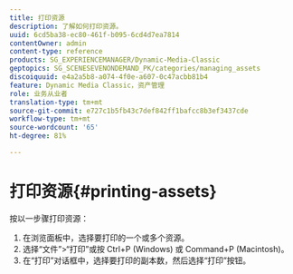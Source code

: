 ```yaml
---
title: 打印资源
description: 了解如何打印资源。
uuid: 6cd5ba38-ec80-461f-b095-6cd4d7ea7814
contentOwner: admin
content-type: reference
products: SG_EXPERIENCEMANAGER/Dynamic-Media-Classic
geptopics: SG_SCENESEVENONDEMAND_PK/categories/managing_assets
discoiquuid: e4a2a5b8-a074-4f0e-a607-0c47acbb81b4
feature: Dynamic Media Classic，资产管理
role: 业务从业者
translation-type: tm+mt
source-git-commit: e727c1b5fb43c7def842ff1bafcc8b3ef3437cde
workflow-type: tm+mt
source-wordcount: '65'
ht-degree: 81%

---
```



# 打印资源{#printing-assets}

按以一步骤打印资源：

1. 在浏览面板中，选择要打印的一个或多个资源。
1. 选择“文件”>“打印”或按 Ctrl+P (Windows) 或 Command+P (Macintosh)。
1. 在“打印”对话框中，选择要打印的副本数，然后选择“打印”按钮。

